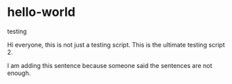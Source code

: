 # hello-world
testing

Hi everyone, this is not just a testing script.
This is the ultimate testing script 2.


I am adding this sentence because someone said the sentences are not enough.
